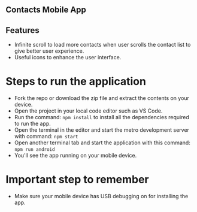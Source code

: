 ## Contacts Mobile App

## Features
- Infinite scroll to load more contacts when user scrolls the contact list to give better user experience.
- Useful icons to enhance the user interface.

# Steps to run the application
- Fork the repo or download the zip file and extract the contents on your device.
- Open the project in your local code editor such as VS Code.
- Run the command: `npm install` to install all the dependencies required to run the app.
- Open the terminal in the editor and start the metro development server with command: `npm start`
- Open another terminal tab and start the application with this command: `npm run android`
- You'll see the app running on your mobile device.

# Important step to remember
- Make sure your mobile device has USB debugging on for installing the app.

